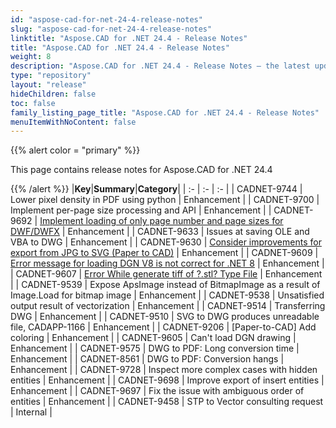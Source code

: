 ```yaml
---
id: "aspose-cad-for-net-24-4-release-notes"
slug: "aspose-cad-for-net-24-4-release-notes"
linktitle: "Aspose.CAD for .NET 24.4 - Release Notes"
title: "Aspose.CAD for .NET 24.4 - Release Notes"
weight: 8
description: "Aspose.CAD for .NET 24.4 - Release Notes – the latest updates and fixes."
type: "repository"
layout: "release"
hideChildren: false
toc: false
family_listing_page_title: "Aspose.CAD for .NET 24.4 - Release Notes"
menuItemWithNoContent: false
---
```


{{% alert color = "primary" %}}

This page contains release notes for Aspose.CAD for .NET 24.4

{{% /alert %}}
|**Key**|**Summary**|**Category**|
| :- | :- | :- |
| CADNET-9744 | Lower pixel density in PDF using python | Enhancement |
| CADNET-9700 | Implement per-page size processing and API | Enhancement |
| CADNET-9692 | [Implement loading of only page number and page sizes for DWF/DWFX](https://forum.aspose.com/t/new-file-from-client-that-does-not-get-calcuated-for-width-and-height/280563) | Enhancement |
| CADNET-9633 | Issues at saving OLE and VBA to DWG | Enhancement |
| CADNET-9630 | [Consider improvements for export from JPG to SVG (Paper to CAD)](https://forum.aspose.com/t/while-convert-jpg-to-svg-the-svg-image-should-not-contains-base64/278680) | Enhancement |
| CADNET-9609 | [Error message for loading DGN V8 is not correct for .NET 8](https://forum.aspose.com/t/can-not-open-a-drawing/278165) | Enhancement |
| CADNET-9607 | [Error While generate tiff of ?.stl? Type File](https://forum.aspose.com/t/error-while-generate-tiff-of-stl-type-file/278216) | Enhancement |
| CADNET-9539 | Expose ApsImage instead of BitmapImage as a result of Image.Load for bitmap image | Enhancement |
| CADNET-9538 | Unsatisfied output result of vectorization | Enhancement |
| CADNET-9514 | Transferring DWG | Enhancement |
| CADNET-9510 | SVG to DWG produces unreadable file, CADAPP-1166 | Enhancement |
| CADNET-9206 | [Paper-to-CAD] Add coloring | Enhancement |
| CADNET-9605 | Can't load DGN drawing | Enhancement |
| CADNET-9575 | DWG to PDF: Long conversion time | Enhancement |
| CADNET-8561 | DWG to PDF: Conversion hangs | Enhancement |
| CADNET-9728 | Inspect more complex cases with hidden entities | Enhancement |
| CADNET-9698 | Improve export of insert entities | Enhancement |
| CADNET-9697 | Fix the issue with ambiguous order of entities | Enhancement |
| CADNET-9458 | STP to Vector consulting request | Internal |
